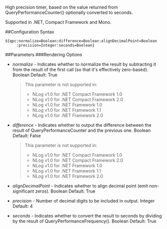 High precision timer, based on the value returned from QueryPerformanceCounter() optionally converted to seconds. 

Supported in .NET, Compact Framework and Mono.

##Configuration Syntax
```
${qpc:normalize=Boolean:difference=Boolean:alignDecimalPoint=Boolean
     :precision=Integer:seconds=Boolean}
```

##Parameters
###Rendering Options
* _normalize_ - Indicates whether to normalize the result by subtracting it from the result of the first call (so that it's effectively zero-based). Boolean Default: True

  > This parameter is not supported in:
  > * NLog v1.0 for .NET Compact Framework 1.0
  > * NLog v1.0 for .NET Compact Framework 2.0
  > * NLog v1.0 for .NET Framework 1.0
  > * NLog v1.0 for .NET Framework 1.1
  > * NLog v1.0 for .NET Framework 2.0

* _difference_ - Indicates whether to output the difference between the result of QueryPerformanceCounter and the previous one. Boolean Default: False

  > This parameter is not supported in:
  > * NLog v1.0 for .NET Compact Framework 1.0
  > * NLog v1.0 for .NET Compact Framework 2.0
  > * NLog v1.0 for .NET Framework 1.0
  > * NLog v1.0 for .NET Framework 1.1
  > * NLog v1.0 for .NET Framework 2.0

* _alignDecimalPoint_ - Indicates whether to align decimal point (emit non-significant zeros). Boolean Default: True
* _precision_ - Number of decimal digits to be included in output. Integer Default: 4
* _seconds_ - Indicates whether to convert the result to seconds by dividing by the result of QueryPerformanceFrequency(). Boolean Default: True